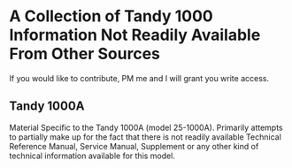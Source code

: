 A Collection of Tandy 1000 Information Not Readily Available From Other Sources
===============================================================================

If you would like to contribute, PM me and I will grant you write access.

Tandy 1000A
-----------

Material Specific to the Tandy 1000A (model 25-1000A). Primarily attempts
to partially make up for the fact that there is not readily available Technical
Reference Manual, Service Manual, Supplement or any other kind of technical 
information available for this model.

